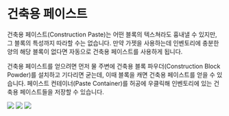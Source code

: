 # 건축용 페이스트
건축용 페이스트(Construction Paste)는 어떤 블록의 텍스쳐라도 흉내낼 수 있지만, 그 블록의 특성까지 따라할 수는 없습니다. 만약 가젯을 사용하는데 인벤토리에 충분한 양의 해당 블록이 없다면 자동으로 건축용 페이스트를 사용하게 됩니다.

건축용 페이스트를 얻으려면 먼저 물 주변에 건축용 블록 파우더(Construction Block Powder)를 설치하고 기다리면 굳는데, 이때 블록을 캐면 건축용 페이스트를 얻을 수 있습니다. 페이스트 컨테이너(Paste Container)를 허공에 우클릭해 인벤토리에 있는 건축용 페이스트들을 저장할 수 있습니다.

![](step1.png)
![](step2.png)
![](step3.png)
